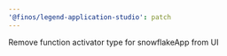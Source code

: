 ```yaml
---
'@finos/legend-application-studio': patch
---
```


Remove function activator type for snowflakeApp from UI

